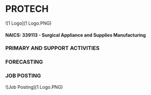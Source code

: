# PROTECH #
![1 Logo](1 Logo.PNG)
#### NAICS: 339113 - Surgical Appliance and Supplies Manufacturing ####
### PRIMARY AND SUPPORT ACTIVITIES ###

### FORECASTING ###
### JOB POSTING ###
![Job Posting](1 Logo.PNG)


